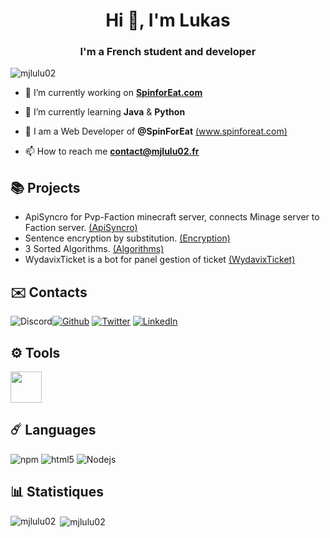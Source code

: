<h1 align="center">Hi 👋, I'm Lukas</h1>
<h3 align="center">I'm a French student and developer</h3>

<p align="left"> <img src="https://komarev.com/ghpvc/?username=mjlulu02&label=Profile%20views&color=0e75b6&style=flat" alt="mjlulu02" /> </p>

- 🔭 I’m currently working on <a target="blank" href="https://spinforeat.com">**SpinforEat.com**</a>

- 🌱 I’m currently learning **Java** & **Python**

- 👯 I am a Web Developer of **@SpinForEat** [(www.spinforeat.com)](https://spinforeat.com)

- 📫 How to reach me **contact@mjlulu02.fr**

## 📚 Projects

- ApiSyncro for Pvp-Faction minecraft server, connects Minage server to Faction server.  [(ApiSyncro)](https://github.com/MJlulu02/ApiSyncro-Faction-Minage-Minecraft)
- Sentence encryption by substitution.  [(Encryption)](https://github.com/MJlulu02/Encryption)
- 3 Sorted Algorithms. [(Algorithms)](https://github.com/MJlulu02/Sorted-Algorithms)
- WydavixTicket is a bot for panel gestion of ticket [(WydavixTicket)](https://github.com/Wydavix/WydavixTicket)

## ✉️ Contacts
<p align="left">
<p><img alt="Discord" src="https://img.shields.io/badge/Discord-MJlulu02%236385-lightgrey?style=for-the-badge&logo=appveyor"><a href="https://github.com/MJlulu02" target="_blank"><img alt="Github" src="https://img.shields.io/badge/GitHub-%2312100E.svg?&style=for-the-badge&logo=Github&logoColor=white" /></a> <a href="https://twitter.com/MJlulu02" target="_blank"><img alt="Twitter" src="https://img.shields.io/badge/twitter-%231DA1F2.svg?&style=for-the-badge&logo=twitter&logoColor=white" /></a> <a href="https://www.linkedin.com/in/lukas-vitu-b07000200/" target="_blank"><img alt="LinkedIn" src="https://img.shields.io/badge/linkedin-%230077B5.svg?&style=for-the-badge&logo=linkedin&logoColor=white" /></a>
  
## ⚙️ Tools

<img src="https://cdn.icon-icons.com/icons2/1381/PNG/512/visualstudiocode_93981.png" width="50px" height="50px" />

## ☄️ Languages
<img alt="npm" src="https://img.shields.io/badge/-NPM-CB3837?style=flat-square&logo=npm&logoColor=white" />
<img alt="html5" src="https://img.shields.io/badge/-HTML5-E34F26?style=flat-square&logo=html5&logoColor=white" />
<img alt="Nodejs" src="https://img.shields.io/badge/-Nodejs-43853d?style=flat-square&logo=Node.js&logoColor=white" />

## 📊 Statistiques
<p><img align="left" src="https://github-readme-stats.vercel.app/api/top-langs/?username=MJlulu02&theme=blue-green" alt="mjlulu02" /></p>

<p>&nbsp;<img align="center" src="https://github-readme-stats.vercel.app/api?username=MJlulu02&theme=blue-green" alt="mjlulu02" /></p>
